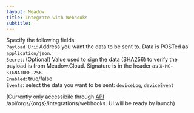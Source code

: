 ```yaml
---
layout: Meadow
title: Integrate with Webhooks
subtitle: 
---
```


Specify the following fields:  
`Payload Uri`: Address you want the data to be sent to. Data is POSTed as `application/json`.  
`Secret`: (Optional) Value used to sign the data (SHA256) to verify the payload is from Meadow.Cloud. Signature is in the header as `X-MC-SIGNATURE-256`.  
`Enabled`: true/false  
`Events`: select the data you want to be sent: `deviceLog`, `deviceEvent`  

(Currently only accessibile through [API](https://staging.meadowcloud.dev/api/index.html) /api/orgs/{orgs}/integrations/webhooks. UI will be ready by launch)  